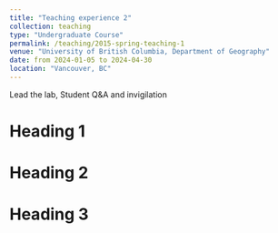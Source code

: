 ```yaml
---
title: "Teaching experience 2"
collection: teaching
type: "Undergraduate Course"
permalink: /teaching/2015-spring-teaching-1
venue: "University of British Columbia, Department of Geography"
date: from 2024-01-05 to 2024-04-30
location: "Vancouver, BC"
---
```


Lead the lab, Student Q&A and invigilation

Heading 1
======

Heading 2
======

Heading 3
======

